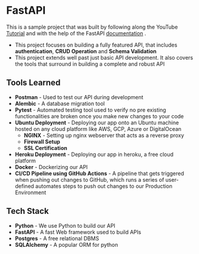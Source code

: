 # FastAPI
This is a sample project that was built by following along the YouTube [Tutorial](https://www.youtube.com/watch?v=0sOvCWFmrtA) and with the help of the FastAPI [documentation](https://fastapi.tiangolo.com/tutorial/) .

* This project focuses on building a fully featured API, that includes **authentication**, **CRUD Operation** and **Schema Validation**
* This project extends well past just basic API development. It also covers the tools that surround in building a complete and robust API

## Tools Learned
* **Postman** - Used to test our API during development
* **Alembic** - A database migration tool
* **Pytest** - Automated testing tool used to verify no pre existing functionalities are broken once you make new changes to your code
* **Ubuntu Deployment** - Deploying our app onto an Ubuntu machine hosted on any cloud platform like AWS, GCP, Azure or DigitalOcean
    * **NGINX** - Setting up nginx webserver that acts as a reverse proxy
    * **Firewall Setup**
    * **SSL Certification**
* **Heroku Deployment** - Deploying our app in heroku, a free cloud platform
* **Docker** - Dockerizing our API
* **CI/CD Pipeline using GitHub Actions** - A pipeline that gets triggered when pushing out changes to GitHub, which runs a series of user-defined automates steps to push out changes to our Production Environment

## Tech Stack
* **Python** - We use Python to build our API
* **FastAPI** - A fast Web framework used to build APIs
* **Postgres** - A free relational DBMS
* **SQLAlchemy** - A popular ORM for python
